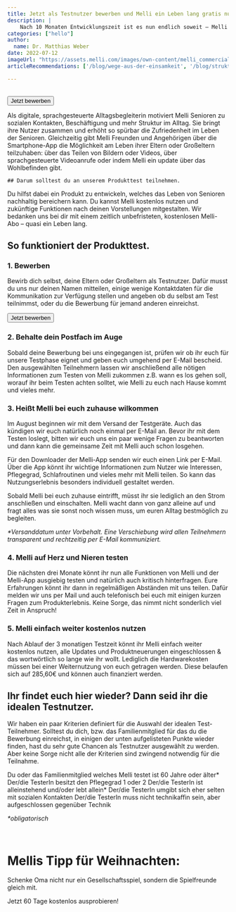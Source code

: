 ```yaml
---
title: Jetzt als Testnutzer bewerben und Melli ein Leben lang gratis nutzen.
description: |
    Nach 10 Monaten Entwicklungszeit ist es nun endlich soweit – Melli möchte die ersten Gespräche mit ihren Nutzern führen. Und dafür benötigen wir euch! Bewirb dich, deine Eltern oder Großeltern jetzt als Testnutzer!
categories: ["hello"]
author:
  name: Dr. Matthias Weber
date: 2022-07-12
imageUrl: "https://assets.melli.com/images/own-content/melli_commercial-screenshots_social-contacts_2-2048.webp"
articleRecommendations: ['/blog/wege-aus-der-einsamkeit', '/blog/struktur', '/blog/soziale-kontakte']

---
```


<intro-section text="Nach 10 Monaten Entwicklungszeit, über 100 Produkttests und mehr als 1000 Produkt-Iterationen ist es nun endlich soweit – Melli möchte die ersten Gespräche mit ihren Nutzern führen. Und dafür benötigen wir euch! Bewirb dich, deine Eltern oder Großeltern jetzt als Testnutzer und hilf uns, mit Melli das Leben von Senioren und ihren Angehörigen ein Stück besser zu machen." />

<br>

<intro-section text="Als Dankeschön schenken wir allen Teilnehmer eine lebenslange kostenfreie Nutzung von Melli. Alles was ihr dafür tun müsst, ist Melli für drei Monate auf Herz und Nieren zu testen und uns anschließend ein paar Fragen zu euren Erfahrungen zu beantworten." />

<button class="my-5 py-4 px-8 bg-amber-200 rounded-lg decoration-none w-fit">
    <span class="font-semibold text-lg text-primary-800">Jetzt bewerben</span>
</button>

<br>

<InfoBox icon="i-carbon:information" heading="Melli sorgt für mehr Lebenszufriedheit bei Senioren und lässt ihre Liebsten daran teilhaben.">
    <p class="text-primary-900 text-lg">
    Als digitale, sprachgesteuerte Alltagsbegleiterin motiviert Melli Senioren zu sozialen Kontakten, Beschäftigung und mehr Struktur im Alltag. Sie bringt ihre Nutzer zusammen und erhöht so spürbar die Zufriedenheit im Leben der Senioren.
    Gleichzeitig gibt Melli Freunden und Angehörigen über die Smartphone-App die Möglichkeit am Leben ihrer Eltern oder Großeltern teilzuhaben: über das Teilen von Bildern oder Videos, über sprachgesteuerte Videoanrufe oder indem Melli ein update über das Wohlbefinden gibt.
    </p>
    </InfoBox>

    ## Darum solltest du an unserem Produkttest teilnehmen.

<CheckList icon='i-carbon:checkmark'>
        Du hilfst dabei ein Produkt zu entwickeln, welches das Leben von Senioren nachhaltig bereichern kann.
</CheckList>
<CheckList icon='i-carbon:checkmark'>
        Du kannst Melli kostenlos nutzen und zukünftige Funktionen nach deinen Vorstellungen mitgestalten.
</CheckList>
<CheckList icon='i-carbon:checkmark'>
        Wir bedanken uns bei dir mit einem zeitlich unbefristeten, kostenlosen Melli-Abo – quasi ein Leben lang.
</CheckList>

## So funktioniert der Produkttest.

### 1. Bewerben

Bewirb dich selbst, deine Eltern oder Großeltern als Testnutzer. Dafür musst du uns nur deinen Namen mitteilen, einige wenige Kontaktdaten für die Kommunikation zur Verfügung stellen und angeben ob du selbst am Test teilnimmst, oder du die Bewerbung für jemand anderen einreichst.

<button class="my-5 py-4 px-8 bg-amber-200 rounded-lg decoration-none w-fit">
    <span class="font-semibold text-lg text-primary-800">Jetzt bewerben</span>
</button>

### 2. Behalte dein Postfach im Auge

Sobald deine Bewerbung bei uns eingegangen ist, prüfen wir ob ihr euch für unsere Testphase eignet und geben euch umgehend per E-Mail bescheid. Den ausgewählten Teilnehmern lassen wir anschließend alle nötigen Informationen zum Testen von Melli zukommen z.B. wann es los gehen soll, worauf ihr beim Testen achten solltet, wie Melli zu euch nach Hause kommt und vieles mehr.

### 3. Heißt Melli bei euch zuhause wilkommen

Im August beginnen wir mit dem Versand der Testgeräte. Auch das kündigen wir euch natürlich noch einmal per E-Mail an. Bevor ihr mit dem Testen loslegt, bitten wir euch uns ein paar wenige Fragen zu beantworten und dann kann die gemeinsame Zeit mit Melli auch schon losgehen.

Für den Downloader der Melli-App senden wir euch einen Link per E-Mail. Über die App könnt ihr wichtige Informationen zum Nutzer wie Interessen, Pflegegrad, Schlafroutinen und vieles mehr mit Melli teilen. So kann das Nutzungserlebnis besonders individuell gestaltet werden.

Sobald Melli bei euch zuhause eintrifft, müsst ihr sie lediglich an den Strom anschließen und einschalten. Melli wacht dann von ganz alleine auf und fragt alles was sie sonst noch wissen muss, um euren Alltag bestmöglich zu begleiten.

_*Versanddatum unter Vorbehalt. Eine Verschiebung wird allen Teilnehmern transparent und rechtzeitig per E-Mail kommuniziert._

### 4. Melli auf Herz und Nieren testen

Die nächsten drei Monate könnt ihr nun alle Funktionen von Melli und der Melli-App ausgiebig testen und natürlich auch kritisch hinterfragen. Eure Erfahrungen könnt ihr dann in regelmäßigen Abständen mit uns teilen. Dafür melden wir uns per Mail und auch telefonisch bei euch mit einigen kurzen Fragen zum Produkterlebnis. Keine Sorge, das nimmt nicht sonderlich viel Zeit in Anspruch!

### 5. Melli einfach weiter kostenlos nutzen

Nach Ablauf der 3 monatigen Testzeit könnt ihr Melli einfach weiter kostenlos nutzen, alle Updates und Produktneuerungen eingeschlossen & das wortwörtlich so lange wie ihr wollt. Lediglich die Hardwarekosten müssen bei einer Weiternutzung von euch getragen werden. Diese belaufen sich auf 285,60€ und können auch finanziert werden.

## Ihr findet euch hier wieder? Dann seid ihr die idealen Testnutzer.

Wir haben ein paar Kriterien definiert für die Auswahl der idealen Test-Teilnehmer. Solltest du dich, bzw. das Familienmitglied für das du die Bewerbung einreichst, in einigen der unten aufgelisteten Punkte wieder finden, hast du sehr gute Chancen als Testnutzer ausgewählt zu werden. Aber keine Sorge nicht alle der Kriterien sind zwingend notwendig für die Teilnahme.

<CheckList icon='i-carbon:checkmark'>
        Du oder das Familienmitglied welches Melli testet ist 60 Jahre oder älter*
</CheckList>
<CheckList icon='i-carbon:checkmark'>
        Der/die TesterIn besitzt den Pflegegrad 1 oder 2
</CheckList>
<CheckList icon='i-carbon:checkmark'>
        Der/die TesterIn ist alleinstehend und/oder lebt allein*
</CheckList>
<CheckList icon='i-carbon:checkmark'>
        Der/die TesterIn umgibt sich eher selten mit sozialen Kontakten
</CheckList>
<CheckList icon='i-carbon:checkmark'>
        Der/die TesterIn muss nicht technikaffin sein, aber aufgeschlossen gegenüber Technik
</CheckList>

_*obligatorisch_

<br>

 <div class="bg-primary-900 rounded-3xl p-8 grid gap-4 lg:w-200 text-center mx-auto">
    <BubbleIcon :bubbleType="3" bubbleColor="#FFFFFF" iconColor="#123abc" iconType="https://assets.melli.com/bubble-icons/bubble-icon_gift_1-green.svg"/>
    <h1 class="text-white font-semibold text-4xl md:text-5xl leading-tight md:text-center my-0">
      Mellis Tipp für Weihnachten:
    </h1>
    <p class="text-white text-xl md:text-3xl leading-normal md:text-center my-0">
      Schenke Oma nicht nur ein Gesellschaftsspiel, sondern die Spielfreunde gleich mit.
    </p>
    <RouterLink to="/shop" class="bg-primary-500 text-white text-base sm:text-lg py-4 px-8 rounded-lg w-fit mx-auto my-4">
      Jetzt 60 Tage kostenlos ausprobieren!
    </RouterLink>
  </div>

  <br>